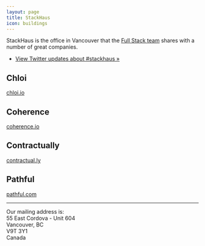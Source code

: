 ```yaml
---
layout: page
title: StackHaus
icon: buildings
---
```

StackHaus is the office in Vancouver that the [Full Stack team](/team/) shares with a number of great companies.

* [View Twitter updates about #stackhaus »](https://twitter.com/search?q=%23stackhaus)

## Chloi

[chloi.io](http://chloi.io)

## Coherence

[coherence.io](http://coherence.io)

## Contractually

[contractual.ly](http://www.contractual.ly)

## Pathful

[pathful.com](http://pathful.com)

<hr />

Our mailing address is:<br />
55 East Cordova - Unit 604<br />
Vancouver, BC<br />
V9T 3Y1<br />
Canada<br />